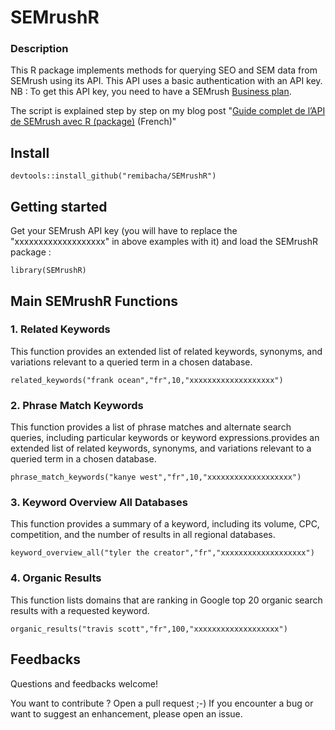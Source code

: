 # SEMrushR

### Description

This R package implements methods for querying SEO and SEM data from SEMrush using its API.
This API uses a basic authentication with an API key. 
NB : To get this API key, you need to have a SEMrush [Business plan](https://fr.semrush.com/prices/?ref=7924552608&refer_source=&utm_source=berush&utm_medium=promo).

The script is explained step by step on my blog post "[Guide complet de l’API de SEMrush avec R (package)](https://remibacha.com/api-semrush/) (French)"



## Install
```
devtools::install_github("remibacha/SEMrushR")
```

## Getting started
Get your SEMrush API key (you will have to replace the "xxxxxxxxxxxxxxxxxxx" in above examples with it) and load the SEMrushR package :
```
library(SEMrushR)
```

## Main SEMrushR Functions

### 1. Related Keywords
This function provides an extended list of related keywords, synonyms, and variations relevant to a queried term in a chosen database.
```
related_keywords("frank ocean","fr",10,"xxxxxxxxxxxxxxxxxxx")
```

### 2. Phrase Match Keywords
This function provides a list of phrase matches and alternate search queries, including particular keywords or keyword expressions.provides an extended list of related keywords, synonyms, and variations relevant to a queried term in a chosen database.

```
phrase_match_keywords("kanye west","fr",10,"xxxxxxxxxxxxxxxxxxx")
```

### 3. Keyword Overview All Databases
This function provides a summary of a keyword, including its volume, CPC, competition, and the number of results in all regional databases.

```
keyword_overview_all("tyler the creator","fr","xxxxxxxxxxxxxxxxxxx")
```

### 4. Organic Results
This function lists domains that are ranking in Google top 20 organic search results with a requested keyword.

```
organic_results("travis scott","fr",100,"xxxxxxxxxxxxxxxxxxx")
```

## Feedbacks
Questions and feedbacks welcome!

You want to contribute ? Open a pull request ;-) If you encounter a bug or want to suggest an enhancement, please open an issue.

